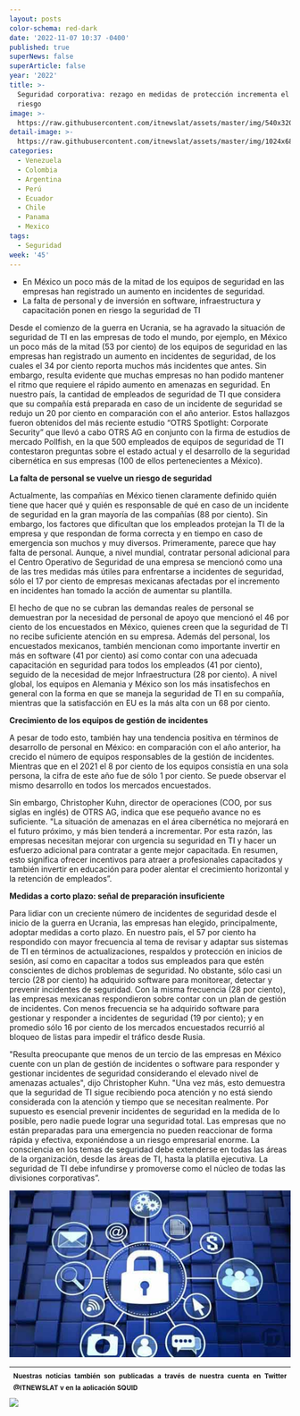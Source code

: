 ```yaml
---
layout: posts
color-schema: red-dark
date: '2022-11-07 10:37 -0400'
published: true
superNews: false
superArticle: false
year: '2022'
title: >-
  Seguridad corporativa: rezago en medidas de protección incrementa el nivel de
  riesgo
image: >-
  https://raw.githubusercontent.com/itnewslat/assets/master/img/540x320/Seguridad-p.jpg
detail-image: >-
  https://raw.githubusercontent.com/itnewslat/assets/master/img/1024x680/Seguridad-g.jpg
categories:
  - Venezuela
  - Colombia
  - Argentina
  - Perú
  - Ecuador
  - Chile
  - Panama
  - Mexico
tags:
  - Seguridad
week: '45'
---
```

- En México un poco más de la mitad de los equipos de seguridad en las empresas han registrado un aumento en incidentes de seguridad.
- La falta de personal y de inversión en software, infraestructura y capacitación ponen en riesgo la seguridad de TI

Desde el comienzo de la guerra en Ucrania, se ha agravado la situación de seguridad de TI en las empresas de todo el mundo, por ejemplo, en México un poco más de la mitad (53 por ciento) de los equipos de seguridad en las empresas han registrado un aumento en incidentes de seguridad, de los cuales el 34 por ciento reporta muchos más incidentes que antes. Sin embargo, resulta evidente que muchas empresas no han podido mantener el ritmo que requiere el rápido aumento en amenazas en seguridad. En nuestro país, la cantidad de empleados de seguridad de TI que considera que su compañía está preparada en caso de un incidente de seguridad se redujo un 20 por ciento en comparación con el año anterior. Estos hallazgos fueron obtenidos del más reciente estudio “OTRS Spotlight: Corporate Security” que llevó a cabo OTRS AG en conjunto con la firma de estudios de mercado Pollfish, en la que 500 empleados de equipos de seguridad de TI contestaron preguntas sobre el estado actual y el desarrollo de la seguridad cibernética en sus empresas (100 de ellos pertenecientes a México).

**La falta de personal se vuelve un riesgo de seguridad**

Actualmente, las compañías en México tienen claramente definido quién tiene que hacer qué y quién es responsable de qué en caso de un incidente de seguridad en la gran mayoría de las compañías (88 por ciento). Sin embargo, los factores que dificultan que los empleados protejan la TI de la empresa y que respondan de forma correcta y en tiempo en caso de emergencia son muchos y muy diversos. Primeramente, parece que hay falta de personal. Aunque, a nivel mundial, contratar personal adicional para el Centro Operativo de Seguridad de una empresa se mencionó como una de las tres medidas más útiles para enfrentarse a incidentes de seguridad, sólo el 17 por ciento de empresas mexicanas afectadas por el incremento en incidentes han tomado la acción de aumentar su plantilla.

El hecho de que no se cubran las demandas reales de personal se demuestran por la necesidad de personal de apoyo que mencionó el 46 por ciento de los encuestados en México, quienes creen que la seguridad de TI no recibe suficiente atención en su empresa. Además del personal, los encuestados mexicanos, también mencionan como importante invertir en más en software (41 por ciento) así como contar con una adecuada capacitación en seguridad para todos los empleados (41 por ciento), seguido de la necesidad de mejor Infraestructura (28 por ciento). A nivel global, los equipos en Alemania y México son los más insatisfechos en general con la forma en que se maneja la seguridad de TI en su compañía, mientras que la satisfacción en EU es la más alta con un 68 por ciento.

**Crecimiento de los equipos de gestión de incidentes**

A pesar de todo esto, también hay una tendencia positiva en términos de desarrollo de personal en México: en comparación con el año anterior, ha crecido el número de equipos responsables de la gestión de incidentes. Mientras que en el 2021 el 8 por ciento de los equipos consistía en una sola persona, la cifra de este año fue de sólo 1 por ciento. Se puede observar el mismo desarrollo en todos los mercados encuestados.

Sin embargo, Christopher Kuhn, director de operaciones (COO, por sus siglas en inglés) de OTRS AG, indica que ese pequeño avance no es suficiente. "La situación de amenazas en el área cibernética no mejorará en el futuro próximo, y más bien tenderá a incrementar. Por esta razón, las empresas necesitan mejorar con urgencia su seguridad en TI y hacer un esfuerzo adicional para contratar a gente mejor capacitada. En resumen, esto significa ofrecer incentivos para atraer a profesionales capacitados y también invertir en educación para poder alentar el crecimiento horizontal y la retención de empleados”.

**Medidas a corto plazo: señal de preparación insuficiente**

Para lidiar con un creciente número de incidentes de seguridad desde el inicio de la guerra en Ucrania, las empresas han elegido, principalmente, adoptar medidas a corto plazo. En nuestro país, el 57 por ciento ha respondido con mayor frecuencia al tema de revisar y adaptar sus sistemas de TI en términos de actualizaciones, respaldos y protección en inicios de sesión, así como en capacitar a todos sus empleados para que estén conscientes de dichos problemas de seguridad. No obstante, sólo casi un tercio (28 por ciento) ha adquirido software para monitorear, detectar y prevenir incidentes de seguridad. Con la misma frecuencia (28 por ciento), las empresas mexicanas respondieron sobre contar con un plan de gestión de incidentes. Con menos frecuencia se ha adquirido software para gestionar y responder a incidentes de seguridad (19 por ciento); y en promedio sólo 16 por ciento de los mercados encuestados recurrió al bloqueo de listas para impedir el tráfico desde Rusia.

"Resulta preocupante que menos de un tercio de las empresas en México cuente con un plan de gestión de incidentes o software para responder y gestionar incidentes de seguridad considerando el elevado nivel de amenazas actuales", dijo Christopher Kuhn. "Una vez más, esto demuestra que la seguridad de TI sigue recibiendo poca atención y no está siendo considerada con la atención y tiempo que se necesitan realmente. Por supuesto es esencial prevenir incidentes de seguridad en la medida de lo posible, pero nadie puede lograr una seguridad total. Las empresas que no están preparadas para una emergencia no pueden reaccionar de forma rápida y efectiva, exponiéndose a un riesgo empresarial enorme. La consciencia en los temas de seguridad debe extenderse en todas las áreas de la organización, desde las áreas de TI, hasta la platilla ejecutiva. La seguridad de TI debe infundirse y promoverse como el núcleo de todas las divisiones corporativas”.

![](https://raw.githubusercontent.com/itnewslat/assets/master/img/540x320/Seguridad-p.jpg)

<table style="height: 42px;" width="569">
<tbody>
<tr>
<td style="text-align: justify;"><sub><strong>Nuestras noticias también son publicadas a través de nuestra cuenta en Twitter <a href="https://twitter.com/itnewslat?lang=es">@ITNEWSLAT</a> y en la aplicación <a href="https://squidapp.co/en/">SQUID</a></strong></sub></td>
</tr>
</tbody>
</table>

<img src="https://tracker.metricool.com/c3po.jpg?hash=56f88a41e39ab42c063cc51676587a04"/>